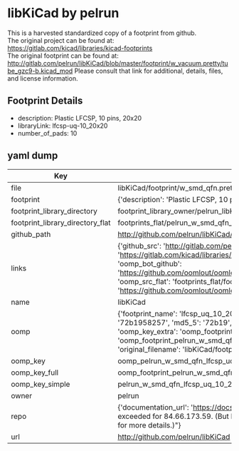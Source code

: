 # libKiCad by pelrun  
This is a harvested standardized copy of a footprint from github.  
The original project can be found at:  
https://gitlab.com/kicad/libraries/kicad-footprints  
The original footprint can be found at:
http://gitlab.com/pelrun/libKiCad/blob/master/footprint/w_vacuum.pretty/tube_gzc9-b.kicad_mod
Please consult that link for additional, details, files, and license information.  
## Footprint Details
* description: Plastic LFCSP, 10 pins, 20x20  
* libraryLink: lfcsp-uq-10_20x20  
* number_of_pads: 10  
## yaml dump  
| Key | Value |  
| --- | --- |  
| file | libKiCad/footprint/w_smd_qfn.pretty/lfcsp-uq-10_20x20.kicad_mod |  
| footprint | {'description': 'Plastic LFCSP, 10 pins, 20x20', 'libraryLink': 'lfcsp-uq-10_20x20', 'number_of_pads': 10} |  
| footprint_library_directory | footprint_library_owner/pelrun_libKiCad |  
| footprint_library_directory_flat | footprints_flat/pelrun_w_smd_qfn_lfcsp_uq_10_20x20/working |  
| github_path | http://github.com/pelrun/libKiCad/blob/master/footprint/w_smd_qfn.pretty/lfcsp-uq-10_20x20.kicad_mod |  
| links | {'github_src': 'http://gitlab.com/pelrun/libKiCad/blob/master/footprint/w_vacuum.pretty/tube_gzc9-b.kicad_mod', 'github_src_repo': 'https://gitlab.com/kicad/libraries/kicad-footprints', 'oomp_bot': 'footprints/pelrun_w_smd_qfn_lfcsp_uq_10_20x20/working', 'oomp_bot_github': 'https://github.com/oomlout/oomlout_oomp_footprint_bot/tree/main/footprints/pelrun_w_smd_qfn_lfcsp_uq_10_20x20/working', 'oomp_src_flat': 'footprints_flat/footprints_flat/pelrun_w_smd_qfn_lfcsp_uq_10_20x20/working', 'oomp_src_flat_github': 'https://github.com/oomlout/oomlout_oomp_footprint_src/tree/main/footprints_flat/pelrun_w_smd_qfn_lfcsp_uq_10_20x20/working'} |  
| name | libKiCad |  
| oomp | {'footprint_name': 'lfcsp_uq_10_20x20', 'library_name': 'w_smd_qfn', 'md5': '72b195825788ad085c7a8f0b43a51a9a', 'md5_10': '72b1958257', 'md5_5': '72b19', 'md5_6': '72b195', 'oomp_key': 'oomp_pelrun_w_smd_qfn_lfcsp_uq_10_20x20', 'oomp_key_extra': 'oomp_footprint_pelrun_w_smd_qfn_lfcsp_uq_10_20x20', 'oomp_key_full': 'oomp_footprint_pelrun_w_smd_qfn_lfcsp_uq_10_20x20_72b195', 'oomp_key_simple': 'pelrun_w_smd_qfn_lfcsp_uq_10_20x20', 'original_filename': 'libKiCad/footprint/w_smd_qfn.pretty/lfcsp-uq-10_20x20.kicad_mod', 'owner_name': 'pelrun'} |  
| oomp_key | oomp_pelrun_w_smd_qfn_lfcsp_uq_10_20x20 |  
| oomp_key_full | oomp_footprint_pelrun_w_smd_qfn_lfcsp_uq_10_20x20 |  
| oomp_key_simple | pelrun_w_smd_qfn_lfcsp_uq_10_20x20 |  
| owner | pelrun |  
| repo | {'documentation_url': 'https://docs.github.com/rest/overview/resources-in-the-rest-api#rate-limiting', 'message': "API rate limit exceeded for 84.66.173.59. (But here's the good news: Authenticated requests get a higher rate limit. Check out the documentation for more details.)"} |  
| url | http://github.com/pelrun/libKiCad |  


